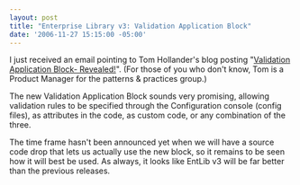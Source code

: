 ```yaml
---
layout: post
title: "Enterprise Library v3: Validation Application Block"
date: '2006-11-27 15:15:00 -05:00'
---
```


I just received an email pointing to Tom Hollander's blog posting "[Validation Application Block- Revealed!](http://blogs.msdn.com/tomholl/archive/2006/11/27/validation-application-block-revealed.aspx)". (For those of you who don't know, Tom is a Product Manager for the patterns & practices group.)

The new Validation Application Block sounds very promising, allowing validation rules to be specified through the Configuration console (config files), as attributes in the code, as custom code, or any combination of the three.

The time frame hasn't been announced yet when we will have a source code drop that lets us actually use the new block, so it remains to be seen how it will best be used. As always, it looks like EntLib v3 will be far better than the previous releases.
